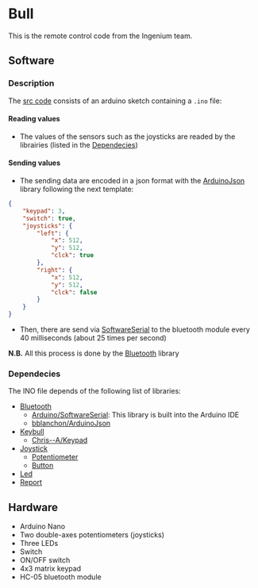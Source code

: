 # Bull
This is the remote control code from the Ingenium team.

## Software
### Description
The [src code](./src/) consists of an arduino sketch containing a `.ino` file:

#### Reading values
* The values of the sensors such as the joysticks are readed by the librairies (listed in the [Dependecies](#dependecies))

#### Sending values
* The sending data are encoded in a json format with the [ArduinoJson](https://github.com/bblanchon/ArduinoJson) library following the next template:
```json
{
    "keypad": 3,
    "switch": true,
    "joysticks": {
        "left": {
            "x": 512,
            "y": 512,
            "clck": true
        },
        "right": {
            "x": 512,
            "y": 512,
            "clck": false
        }
    }
}
```
* Then, there are send via [SoftwareSerial](https://docs.arduino.cc/learn/built-in-libraries/software-serial) to the bluetooth module every 40 milliseconds (about 25 times per second)

**N.B.** All this process is done by the [Bluetooth](https://github.com/IngeniumTeam/Bluetooth) library

### Dependecies
The INO file depends of the following list of libraries:
* [Bluetooth](https://github.com/IngeniumTeam/Bluetooth)
  * [Arduino/SoftwareSerial](https://docs.arduino.cc/learn/built-in-libraries/software-serial): This library is built into the Arduino IDE
  * [bblanchon/ArduinoJson](https://github.com/bblanchon/ArduinoJson)
* [Keybull](https://github.com/IngeniumTeam/Keybull)
  * [Chris--A/Keypad](https://github.com/Chris--A/Keypad)
* [Joystick](https://github.com/IngeniumTeam/Joystick)
  * [Potentiometer](https://github.com/IngeniumTeam/Potentiometer)
  * [Button](https://github.com/IngeniumTeam/Button)
* [Led](https://github.com/IngeniumTeam/Led)
* [Report](https://github.com/IngeniumTeam/Report)

## Hardware
* Arduino Nano
* Two double-axes potentiometers (joysticks)
* Three LEDs
* Switch
* ON/OFF switch
* 4x3 matrix keypad
* HC-05 bluetooth module
